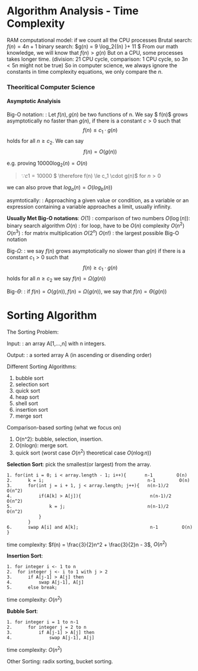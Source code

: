 # Algorithm Analysis - Time Complexity 

RAM computational model: 
if we count all the CPU processes
Brutal search: $f(n) = 4n +1$
binary search: $g(n) = 9 \log_2{(n) }+ 11 $
From our math knowledge, we will know that $f(n) > g(n)$
But on a CPU, some processes takes longer time. (division: 21 CPU cycle, comparison: 1 CPU cycle, so $3n<5n$ might not be true) 
So in computer science, we always ignore the constants in time complexity equations, we only compare the $n$.

### Theoritical Computer Science

#### Asymptotic Analyisis 

Big-O notation:
: Let $f(n) , g(n)$ be two functions of n. We say $ f(n)$ grows asymptotically no faster than $g(n)$, if there is a constant $c > 0$ such that $$f(n) \le c_1 \cdot g(n)$$ holds for all $n \ge c_2$. We can say $$f(n) = O(g(n))$$

e.g. proving $10000\log_2{(n)} = O(n)$

>$\because c1 = 10000$
$ \therefore f(n) \le c_1 \cdot g(n)$ for $n > 0$

we can also prove that $log_a(n) = O(log_b(n))$

asymtotically: 
: Approaching a given value or condition, as a variable or an expression containing a variable approaches a limit, usually infinity.

**Usually Met Big-O notations**:
$O(1)$ : comparison of two numbers
$O(\log(n))$: binary search algorithm
$O(n)$ : for loop, have to be $O(n)$ complexity
$O(n^2)$
$O(n^3)$ : for matrix multiplication
$O(2^n)$
$O(n!)$ : the largest possible Big-O notation


Big-$\Omega$:
: we say $f(n)$ grows asymptotically no slower than $g(n)$ if there is a constant $c_1 > 0$ such that $$ f(n) \ge c_1 \cdot g(n)$$ holds for all $n \ge c_2$ we say $f(n) = \Omega(g(n))$

Big-$\Theta$:
: if $f(n) = O(g(n)), f(n) = \Omega(g(n))$, we say that $f(n) = \Theta (g(n))$

# Sorting Algorithm

The Sorting Problem:

Input:
: an array A[1,...,n] with n integers.

Output:
: a sorted array A (in ascending or disending order)

Different Sorting Algorithms: 
1. bubble sort
2. selection sort 
3. quick sort 
4. heap sort 
5. shell sort 
6. insertion sort
7. merge sort 

Comparison-based sorting (what we focus on)
1. O(n^2): bubble, selection, insertion.
2. O(nlogn): merge sort.
3. quick sort (worst case $O(n^2)$ theoretical case $O(n\log{n})$)

**Selection Sort**: pick the smallest(or largest) from the array.
```
1. for(int i = 0; i < array.length - 1; i++){       n-1         O(n)
2.      k = i;                                       n-1         O(n)
3.      for(int j = i + 1, j < array.length; j++){   n(n-1)/2    O(n^2)
4.          if(A[k] > A[j]){                          n(n-1)/2    O(n^2)
5.              k = j;                               n(n-1)/2    O(n^2)
            }
        }
6.      swap A[i] and A[k];                           n-1         O(n)
}
```
time complexity: $f(n) = \frac{3}{2}n^2 + \frac{3}{2}n - 3$, $O(n^2)$

**Insertion Sort**: 
```
1. for integer i <- 1 to n
2.  for integer j <- i to 1 with j > 2
3.      if A[j-1] > A[j] then 
4.          swap A[j-1], A[j]
5.      else break;
```
time complexity: $O(n^2)$

**Bubble Sort**:
```
1. for integer i = 1 to n-1
2.      for integer j = 2 to n 
3.          if A[j-1] > A[j] then
4.              swap A[j-1], A[j]
```
time complexity: $O(n^2)$

Other Sorting: radix sorting, bucket sorting.


